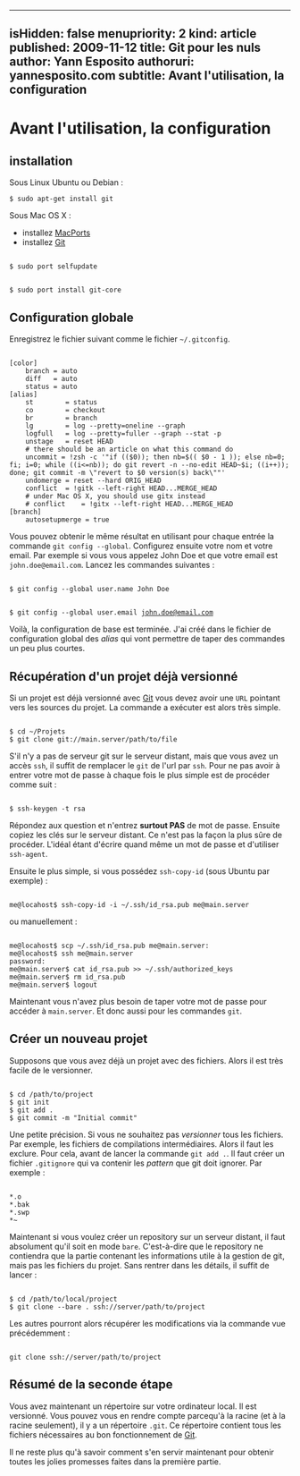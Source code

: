 -----
isHidden:       false
menupriority:   2
kind:           article
published: 2009-11-12
title: Git pour les nuls
author: Yann Esposito
authoruri: yannesposito.com
subtitle: Avant l'utilisation, la configuration
-----

# Avant l'utilisation, la configuration

## installation

Sous Linux Ubuntu ou Debian :

<div><code class="zsh">$ sudo apt-get install git</code></div>

Sous Mac OS X :

* installez [MacPorts](http://macports.org/install.php)
* installez [Git][git]

<div><code class="zsh">
$ sudo port selfupdate

$ sudo port install git-core
</code></div>

## Configuration globale

Enregistrez le fichier suivant comme le fichier `~/.gitconfig`.

<div><code class="zsh" file="gitconfig">
[color]
    branch = auto
    diff   = auto
    status = auto
[alias]
    st        = status
    co        = checkout
    br        = branch
    lg        = log --pretty=oneline --graph
    logfull   = log --pretty=fuller --graph --stat -p
    unstage   = reset HEAD
    # there should be an article on what this command do
    uncommit = !zsh -c '"if (($0)); then nb=$(( $0 - 1 )); else nb=0; fi; i=0; while ((i<=nb)); do git revert -n --no-edit HEAD~$i; ((i++)); done; git commit -m \"revert to $0 version(s) back\""'
    undomerge = reset --hard ORIG_HEAD
	conflict  = !gitk --left-right HEAD...MERGE_HEAD
    # under Mac OS X, you should use gitx instead
	# conflict    = !gitx --left-right HEAD...MERGE_HEAD
[branch]
	autosetupmerge = true
</code></div>

Vous pouvez obtenir le même résultat en utilisant pour chaque entrée la commande `git config --global`.
Configurez ensuite votre nom et votre email. Par exemple si vous vous appelez John Doe et que votre email est `john.doe@email.com`. Lancez les commandes suivantes :

<div><code class="zsh">
$ git config --global user.name John Doe

$ git config --global user.email john.doe@email.com
</code></div>

Voilà, la configuration de base est terminée. J'ai créé dans le fichier de configuration global des *alias* qui vont permettre de taper des commandes un peu plus courtes.

## Récupération d'un projet déjà versionné

Si un projet est déjà versionné avec [Git][git] vous devez avoir une `URL` pointant vers les sources du projet. La commande a exécuter est alors très simple.

<div><code class="zsh">
$ cd ~/Projets
$ git clone git://main.server/path/to/file
</code></div>

S'il n'y a pas de serveur git sur le serveur distant, mais que vous avez un accès `ssh`, il suffit de remplacer le `git` de l'url par `ssh`. Pour ne pas avoir à entrer votre mot de passe à chaque fois le plus simple est de procéder comme suit :

<div><code class="zsh">
$ ssh-keygen -t rsa
</code></div>

Répondez aux question et n'entrez **surtout PAS** de mot de passe. Ensuite copiez les clés sur le serveur distant. Ce n'est pas la façon la plus sûre de procéder. L'idéal étant d'écrire quand même un mot de passe et d'utiliser `ssh-agent`.

Ensuite le plus simple, si vous possédez `ssh-copy-id` (sous Ubuntu par exemple) :

<div><code class="zsh">
me@locahost$ ssh-copy-id -i ~/.ssh/id_rsa.pub me@main.server
</code></div>

ou manuellement :

<div><code class="zsh">
me@locahost$ scp ~/.ssh/id_rsa.pub me@main.server:
me@locahost$ ssh me@main.server
password:
me@main.server$ cat id_rsa.pub >> ~/.ssh/authorized_keys
me@main.server$ rm id_rsa.pub
me@main.server$ logout
</code></div>

Maintenant vous n'avez plus besoin de taper votre mot de passe pour accéder à `main.server`. Et donc aussi pour les commandes `git`.

## Créer un nouveau projet

Supposons que vous avez déjà un projet avec des fichiers. Alors il est très facile de le versionner.

<div><code class="zsh">
$ cd /path/to/project
$ git init
$ git add .
$ git commit -m "Initial commit"
</code></div>

Une petite précision. Si vous ne souhaitez pas *versionner* tous les fichiers. Par exemple, les fichiers de compilations intermédiaires. Alors il faut les exclure. Pour cela, avant de lancer la commande `git add .`. Il faut créer un fichier `.gitignore` qui va contenir les *pattern* que git doit ignorer. Par exemple :

<div><code class="zsh">
*.o
*.bak
*.swp
*~
</code></div>

Maintenant si vous voulez créer un repository sur un serveur distant, il faut absolument qu'il soit en  mode `bare`. C'est-à-dire que le repository ne contiendra que la partie contenant les informations utile à la gestion de git, mais pas les fichiers du projet. Sans rentrer dans les détails, il suffit de lancer :

<div><code class="zsh">
$ cd /path/to/local/project
$ git clone --bare . ssh://server/path/to/project
</code></div>

Les autres pourront alors récupérer les modifications via la commande vue précédemment :

<div><code class="zsh">
git clone ssh://server/path/to/project
</code></div>

## Résumé de la seconde étape

Vous avez maintenant un répertoire sur votre ordinateur local. Il est versionné. Vous pouvez vous en rendre compte parcequ'à la racine (et à la racine seulement), il y a un répertoire `.git`. Ce répertoire contient tous les fichiers nécessaires au bon fonctionnement de [Git][git].

Il ne reste plus qu'à savoir comment s'en servir maintenant pour obtenir toutes les jolies promesses faites dans la première partie.

[git]: http://git-scm.org "Git"
